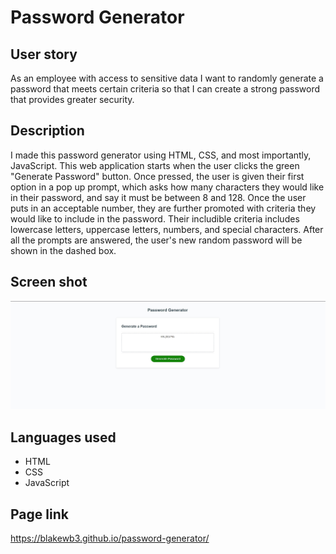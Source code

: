 # Password Generator 

## User story
As an employee with access to sensitive data
I want to randomly generate a password that meets certain criteria
so that I can create a strong password that provides greater security.

## Description
I made this password generator using HTML, CSS, and most importantly, JavaScript. This web application starts when the user clicks the green "Generate Password" button. Once pressed, the user is given their first option in a pop up prompt, which asks how many characters they would like in their password, and say it must be between 8 and 128. Once the user puts in an acceptable number, they are further promoted with criteria they would like to include in the password. Their includible criteria includes lowercase letters, uppercase letters, numbers, and special characters. After all the prompts are answered, the user's new random password will be shown in the dashed box.

## Screen shot
![alt text](./imgs/password%20generator%20ss.jpg)

## Languages used
* HTML
* CSS
* JavaScript

## Page link 
https://blakewb3.github.io/password-generator/


